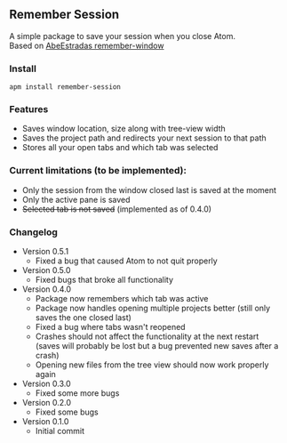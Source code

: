 ## Remember Session

A simple package to save your session when you close Atom.  
Based on
[AbeEstradas remember-window](https://github.com/AbeEstrada/atom-remember-window)

### Install
`apm install remember-session`

### Features
*   Saves window location, size along with tree-view width
*   Saves the project path and redirects your next session to that path
*   Stores all your open tabs and which tab was selected

### Current limitations (to be implemented):
*   Only the session from the window closed last is saved at the moment
*   Only the active pane is saved
*   ~~Selected tab is not saved~~ (implemented as of 0.4.0)

### Changelog
*	Version 0.5.1
	-	Fixed a bug that caused Atom to not quit properly
*   Version 0.5.0
    -   Fixed bugs that broke all functionality
*   Version 0.4.0
    +   Package now remembers which tab was active
    +   Package now handles opening multiple projects better
        (still only saves the one closed last)
    -   Fixed a bug where tabs wasn't reopened
    -   Crashes should not affect the functionality at the next restart  
        (saves will probably be lost but a bug prevented new saves after a crash)
    -   Opening new files from the tree view should now work properly again
*   Version 0.3.0
    +   Fixed some more bugs
*   Version 0.2.0
    +   Fixed some bugs
*   Version 0.1.0
    +   Initial commit
